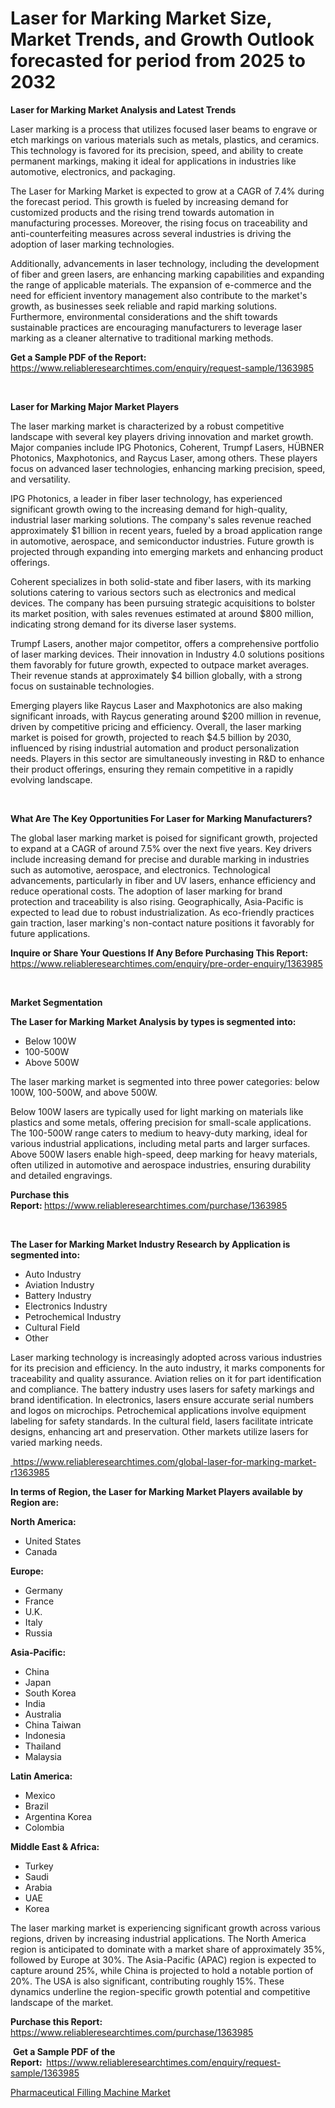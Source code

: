 <p><h1>Laser for Marking Market Size, Market Trends, and Growth Outlook forecasted for period from 2025 to 2032</h1></p><p><strong>Laser for Marking Market Analysis and Latest Trends</strong></p>
<p><p>Laser marking is a process that utilizes focused laser beams to engrave or etch markings on various materials such as metals, plastics, and ceramics. This technology is favored for its precision, speed, and ability to create permanent markings, making it ideal for applications in industries like automotive, electronics, and packaging.</p><p>The Laser for Marking Market is expected to grow at a CAGR of 7.4% during the forecast period. This growth is fueled by increasing demand for customized products and the rising trend towards automation in manufacturing processes. Moreover, the rising focus on traceability and anti-counterfeiting measures across several industries is driving the adoption of laser marking technologies. </p><p>Additionally, advancements in laser technology, including the development of fiber and green lasers, are enhancing marking capabilities and expanding the range of applicable materials. The expansion of e-commerce and the need for efficient inventory management also contribute to the market's growth, as businesses seek reliable and rapid marking solutions. Furthermore, environmental considerations and the shift towards sustainable practices are encouraging manufacturers to leverage laser marking as a cleaner alternative to traditional marking methods.</p></p>
<p><strong>Get a Sample PDF of the Report:&nbsp;</strong> <a href="https://www.reliableresearchtimes.com/enquiry/request-sample/1363985?utm_campaign=3581&utm_medium=2&utm_source=Github&utm_content=ia&utm_term=10042025&utm_id=laser-for-marking">https://www.reliableresearchtimes.com/enquiry/request-sample/1363985</a></p>
<p>&nbsp;</p>
<p><strong>Laser for Marking Major Market Players</strong></p>
<p><p>The laser marking market is characterized by a robust competitive landscape with several key players driving innovation and market growth. Major companies include IPG Photonics, Coherent, Trumpf Lasers, HÜBNER Photonics, Maxphotonics, and Raycus Laser, among others. These players focus on advanced laser technologies, enhancing marking precision, speed, and versatility.</p><p>IPG Photonics, a leader in fiber laser technology, has experienced significant growth owing to the increasing demand for high-quality, industrial laser marking solutions. The company's sales revenue reached approximately $1 billion in recent years, fueled by a broad application range in automotive, aerospace, and semiconductor industries. Future growth is projected through expanding into emerging markets and enhancing product offerings.</p><p>Coherent specializes in both solid-state and fiber lasers, with its marking solutions catering to various sectors such as electronics and medical devices. The company has been pursuing strategic acquisitions to bolster its market position, with sales revenues estimated at around $800 million, indicating strong demand for its diverse laser systems.</p><p>Trumpf Lasers, another major competitor, offers a comprehensive portfolio of laser marking devices. Their innovation in Industry 4.0 solutions positions them favorably for future growth, expected to outpace market averages. Their revenue stands at approximately $4 billion globally, with a strong focus on sustainable technologies.</p><p>Emerging players like Raycus Laser and Maxphotonics are also making significant inroads, with Raycus generating around $200 million in revenue, driven by competitive pricing and efficiency. Overall, the laser marking market is poised for growth, projected to reach $4.5 billion by 2030, influenced by rising industrial automation and product personalization needs. Players in this sector are simultaneously investing in R&D to enhance their product offerings, ensuring they remain competitive in a rapidly evolving landscape.</p></p>
<p>&nbsp;</p>
<p><strong>What Are The Key Opportunities For Laser for Marking Manufacturers?</strong></p>
<p><p>The global laser marking market is poised for significant growth, projected to expand at a CAGR of around 7.5% over the next five years. Key drivers include increasing demand for precise and durable marking in industries such as automotive, aerospace, and electronics. Technological advancements, particularly in fiber and UV lasers, enhance efficiency and reduce operational costs. The adoption of laser marking for brand protection and traceability is also rising. Geographically, Asia-Pacific is expected to lead due to robust industrialization. As eco-friendly practices gain traction, laser marking's non-contact nature positions it favorably for future applications.</p></p>
<p><strong>Inquire or Share Your Questions If Any Before Purchasing This Report:</strong> <a href="https://www.reliableresearchtimes.com/enquiry/pre-order-enquiry/1363985?utm_campaign=3581&utm_medium=2&utm_source=Github&utm_content=ia&utm_term=10042025&utm_id=laser-for-marking">https://www.reliableresearchtimes.com/enquiry/pre-order-enquiry/1363985</a></p>
<p>&nbsp;</p>
<p><strong>Market Segmentation</strong></p>
<p><strong>The Laser for Marking Market Analysis by types is segmented into:</strong></p>
<p><ul><li>Below 100W</li><li>100-500W</li><li>Above 500W</li></ul></p>
<p><p>The laser marking market is segmented into three power categories: below 100W, 100-500W, and above 500W. </p><p>Below 100W lasers are typically used for light marking on materials like plastics and some metals, offering precision for small-scale applications. The 100-500W range caters to medium to heavy-duty marking, ideal for various industrial applications, including metal parts and larger surfaces. Above 500W lasers enable high-speed, deep marking for heavy materials, often utilized in automotive and aerospace industries, ensuring durability and detailed engravings.</p></p>
<p><strong>Purchase this Report:&nbsp;</strong><a href="https://www.reliableresearchtimes.com/purchase/1363985?utm_campaign=3581&utm_medium=2&utm_source=Github&utm_content=ia&utm_term=10042025&utm_id=laser-for-marking">https://www.reliableresearchtimes.com/purchase/1363985</a></p>
<p>&nbsp;</p>
<p><strong>The Laser for Marking Market Industry Research by Application is segmented into:</strong></p>
<p><ul><li>Auto Industry</li><li>Aviation Industry</li><li>Battery Industry</li><li>Electronics Industry</li><li>Petrochemical Industry</li><li>Cultural Field</li><li>Other</li></ul></p>
<p><p>Laser marking technology is increasingly adopted across various industries for its precision and efficiency. In the auto industry, it marks components for traceability and quality assurance. Aviation relies on it for part identification and compliance. The battery industry uses lasers for safety markings and brand identification. In electronics, lasers ensure accurate serial numbers and logos on microchips. Petrochemical applications involve equipment labeling for safety standards. In the cultural field, lasers facilitate intricate designs, enhancing art and preservation. Other markets utilize lasers for varied marking needs.</p></p>
<p><a href="https://www.reliableresearchtimes.com/global-laser-for-marking-market-r1363985?utm_campaign=3581&utm_medium=2&utm_source=Github&utm_content=ia&utm_term=10042025&utm_id=laser-for-marking">&nbsp;https://www.reliableresearchtimes.com/global-laser-for-marking-market-r1363985</a></p>
<p><strong>In terms of Region, the Laser for Marking Market Players available by Region are:</strong></p>
<p>
    <p> <strong> North America: </strong>
        <ul>
            <li>United States</li>
            <li>Canada</li>
        </ul>
        </p> 
    <p> <strong> Europe: </strong>
        <ul>
            <li>Germany</li>
            <li>France</li>
            <li>U.K.</li>
            <li>Italy</li>
            <li>Russia</li>
        </ul>
        </p> 
    <p> <strong> Asia-Pacific: </strong>
        <ul>
            <li>China</li>
            <li>Japan</li>
            <li>South Korea</li>
            <li>India</li>
            <li>Australia</li>
            <li>China Taiwan</li>
            <li>Indonesia</li>
            <li>Thailand</li>
            <li>Malaysia</li>
        </ul>
        </p> 
    <p> <strong> Latin America: </strong>
        <ul>
            <li>Mexico</li>
            <li>Brazil</li>
            <li>Argentina Korea</li>
            <li>Colombia</li>
        </ul>
        </p> 
    <p> <strong> Middle East & Africa: </strong>
        <ul>
            <li>Turkey</li>
            <li>Saudi</li>
            <li>Arabia</li>
            <li>UAE</li>
            <li>Korea</li>
        </ul>
    </p>
    </p>
<p><p>The laser marking market is experiencing significant growth across various regions, driven by increasing industrial applications. The North America region is anticipated to dominate with a market share of approximately 35%, followed by Europe at 30%. The Asia-Pacific (APAC) region is expected to capture around 25%, while China is projected to hold a notable portion of 20%. The USA is also significant, contributing roughly 15%. These dynamics underline the region-specific growth potential and competitive landscape of the market.</p></p>
<p><strong>Purchase this Report: </strong><a href="https://www.reliableresearchtimes.com/purchase/1363985?utm_campaign=3581&utm_medium=2&utm_source=Github&utm_content=ia&utm_term=10042025&utm_id=laser-for-marking">https://www.reliableresearchtimes.com/purchase/1363985</a></p>
<p>&nbsp;<strong>Get a Sample PDF of the Report:&nbsp;&nbsp;</strong><a href="https://www.reliableresearchtimes.com/enquiry/request-sample/1363985?utm_campaign=3581&utm_medium=2&utm_source=Github&utm_content=ia&utm_term=10042025&utm_id=laser-for-marking">https://www.reliableresearchtimes.com/enquiry/request-sample/1363985</a></p>
<p><strong></strong></p>
<p><p><a href="https://github.com/rubiogruis0p/Market-Research-Report-List-1/blob/main/pharmaceutical-filling-machine-market.md?utm_campaign=3581&utm_medium=2&utm_source=Github&utm_content=ia&utm_term=10042025&utm_id=laser-for-marking">Pharmaceutical Filling Machine Market</a></p></p>